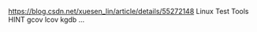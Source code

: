 https://blog.csdn.net/xuesen_lin/article/details/55272148
Linux Test Tools    HINT  gcov lcov kgdb ...
